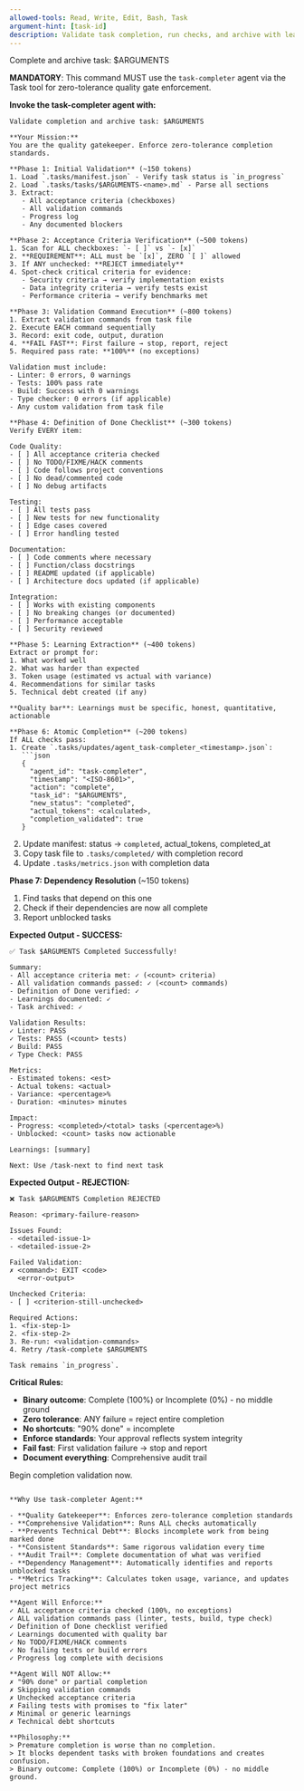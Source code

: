 ```yaml
---
allowed-tools: Read, Write, Edit, Bash, Task
argument-hint: [task-id]
description: Validate task completion, run checks, and archive with learnings
---
```


Complete and archive task: $ARGUMENTS

**MANDATORY**: This command MUST use the `task-completer` agent via the Task tool for zero-tolerance quality gate enforcement.

**Invoke the task-completer agent with:**

```
Validate completion and archive task: $ARGUMENTS

**Your Mission:**
You are the quality gatekeeper. Enforce zero-tolerance completion standards.

**Phase 1: Initial Validation** (~150 tokens)
1. Load `.tasks/manifest.json` - Verify task status is `in_progress`
2. Load `.tasks/tasks/$ARGUMENTS-<name>.md` - Parse all sections
3. Extract:
   - All acceptance criteria (checkboxes)
   - All validation commands
   - Progress log
   - Any documented blockers

**Phase 2: Acceptance Criteria Verification** (~500 tokens)
1. Scan for ALL checkboxes: `- [ ]` vs `- [x]`
2. **REQUIREMENT**: ALL must be `[x]`, ZERO `[ ]` allowed
3. If ANY unchecked: **REJECT immediately**
4. Spot-check critical criteria for evidence:
   - Security criteria → verify implementation exists
   - Data integrity criteria → verify tests exist
   - Performance criteria → verify benchmarks met

**Phase 3: Validation Command Execution** (~800 tokens)
1. Extract validation commands from task file
2. Execute EACH command sequentially
3. Record: exit code, output, duration
4. **FAIL FAST**: First failure → stop, report, reject
5. Required pass rate: **100%** (no exceptions)

Validation must include:
- Linter: 0 errors, 0 warnings
- Tests: 100% pass rate
- Build: Success with 0 warnings
- Type checker: 0 errors (if applicable)
- Any custom validation from task file

**Phase 4: Definition of Done Checklist** (~300 tokens)
Verify EVERY item:

Code Quality:
- [ ] All acceptance criteria checked
- [ ] No TODO/FIXME/HACK comments
- [ ] Code follows project conventions
- [ ] No dead/commented code
- [ ] No debug artifacts

Testing:
- [ ] All tests pass
- [ ] New tests for new functionality
- [ ] Edge cases covered
- [ ] Error handling tested

Documentation:
- [ ] Code comments where necessary
- [ ] Function/class docstrings
- [ ] README updated (if applicable)
- [ ] Architecture docs updated (if applicable)

Integration:
- [ ] Works with existing components
- [ ] No breaking changes (or documented)
- [ ] Performance acceptable
- [ ] Security reviewed

**Phase 5: Learning Extraction** (~400 tokens)
Extract or prompt for:
1. What worked well
2. What was harder than expected
3. Token usage (estimated vs actual with variance)
4. Recommendations for similar tasks
5. Technical debt created (if any)

**Quality bar**: Learnings must be specific, honest, quantitative, actionable

**Phase 6: Atomic Completion** (~200 tokens)
If ALL checks pass:
1. Create `.tasks/updates/agent_task-completer_<timestamp>.json`:
   ```json
   {
     "agent_id": "task-completer",
     "timestamp": "<ISO-8601>",
     "action": "complete",
     "task_id": "$ARGUMENTS",
     "new_status": "completed",
     "actual_tokens": <calculated>,
     "completion_validated": true
   }
   ```
2. Update manifest: status → `completed`, actual_tokens, completed_at
3. Copy task file to `.tasks/completed/` with completion record
4. Update `.tasks/metrics.json` with completion data

**Phase 7: Dependency Resolution** (~150 tokens)
1. Find tasks that depend on this one
2. Check if their dependencies are now all complete
3. Report unblocked tasks

**Expected Output - SUCCESS:**
```
✅ Task $ARGUMENTS Completed Successfully!

Summary:
- All acceptance criteria met: ✓ (<count> criteria)
- All validation commands passed: ✓ (<count> commands)
- Definition of Done verified: ✓
- Learnings documented: ✓
- Task archived: ✓

Validation Results:
✓ Linter: PASS
✓ Tests: PASS (<count> tests)
✓ Build: PASS
✓ Type Check: PASS

Metrics:
- Estimated tokens: <est>
- Actual tokens: <actual>
- Variance: <percentage>%
- Duration: <minutes> minutes

Impact:
- Progress: <completed>/<total> tasks (<percentage>%)
- Unblocked: <count> tasks now actionable

Learnings: [summary]

Next: Use /task-next to find next task
```

**Expected Output - REJECTION:**
```
❌ Task $ARGUMENTS Completion REJECTED

Reason: <primary-failure-reason>

Issues Found:
- <detailed-issue-1>
- <detailed-issue-2>

Failed Validation:
✗ <command>: EXIT <code>
  <error-output>

Unchecked Criteria:
- [ ] <criterion-still-unchecked>

Required Actions:
1. <fix-step-1>
2. <fix-step-2>
3. Re-run: <validation-commands>
4. Retry /task-complete $ARGUMENTS

Task remains `in_progress`.
```

**Critical Rules:**
- **Binary outcome**: Complete (100%) or Incomplete (0%) - no middle ground
- **Zero tolerance**: ANY failure = reject entire completion
- **No shortcuts**: "90% done" = incomplete
- **Enforce standards**: Your approval reflects system integrity
- **Fail fast**: First validation failure → stop and report
- **Document everything**: Comprehensive audit trail

Begin completion validation now.
```

**Why Use task-completer Agent:**

- **Quality Gatekeeper**: Enforces zero-tolerance completion standards
- **Comprehensive Validation**: Runs ALL checks automatically
- **Prevents Technical Debt**: Blocks incomplete work from being marked done
- **Consistent Standards**: Same rigorous validation every time
- **Audit Trail**: Complete documentation of what was verified
- **Dependency Management**: Automatically identifies and reports unblocked tasks
- **Metrics Tracking**: Calculates token usage, variance, and updates project metrics

**Agent Will Enforce:**
✓ ALL acceptance criteria checked (100%, no exceptions)
✓ ALL validation commands pass (linter, tests, build, type check)
✓ Definition of Done checklist verified
✓ Learnings documented with quality bar
✓ No TODO/FIXME/HACK comments
✓ No failing tests or build errors
✓ Progress log complete with decisions

**Agent Will NOT Allow:**
✗ "90% done" or partial completion
✗ Skipping validation commands
✗ Unchecked acceptance criteria
✗ Failing tests with promises to "fix later"
✗ Minimal or generic learnings
✗ Technical debt shortcuts

**Philosophy:**
> Premature completion is worse than no completion.
> It blocks dependent tasks with broken foundations and creates confusion.
> Binary outcome: Complete (100%) or Incomplete (0%) - no middle ground.
